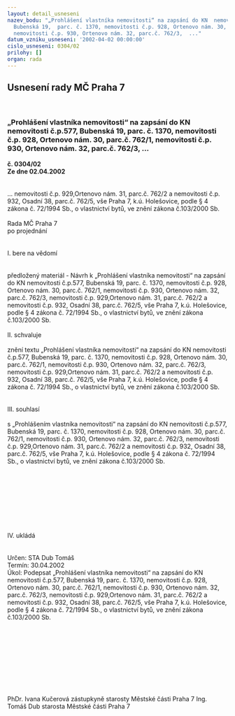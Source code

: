 ```yaml
---
layout: detail_usneseni
nazev_bodu: "„Prohlášení vlastníka nemovitosti“ na zapsání do KN  nemovitosti č.p.577,
  Bubenská 19,  parc. č. 1370, nemovitosti č.p. 928, Ortenovo nám. 30,  parc.č. 762/1,
  nemovitosti č.p. 930, Ortenovo nám. 32, parc.č. 762/3,  ..."
datum_vzniku_usneseni: '2002-04-02 00:00:00'
cislo_usneseni: 0304/02
prilohy: []
organ: rada
---
```

<div id="ucUsn_pList" class="usn">
	<span><h2>Usnesení rady MČ Praha 7 </h2>
<br></span><div class="standBody">
<span><h3>„Prohlášení vlastníka nemovitosti“ na zapsání do KN  nemovitosti č.p.577, Bubenská 19,  parc. č. 1370, nemovitosti č.p. 928, Ortenovo nám. 30,  parc.č. 762/1, nemovitosti č.p. 930, Ortenovo nám. 32, parc.č. 762/3,  ...</h3></span><div class="center">
		<strong>č. 0304/02</strong><br>
	</div>
<div class="center">
		<strong>Ze dne 02.04.2002</strong><br><br>
	</div>
<br>... nemovitosti č.p. 929,Ortenovo nám. 31, parc.č. 762/2 a nemovitosti č.p. 932, Osadní 38, parc.č. 762/5, vše Praha 7, k.ú. Holešovice, podle § 4 zákona č. 72/1994 Sb., o vlastnictví bytů, ve znění zákona č.103/2000 Sb.<br><br>Rada MČ Praha 7<br>po projednání<br><br><br>I.	bere na vědomí<br><br> <br>předložený materiál - Návrh k  „Prohlášení vlastníka nemovitosti“ na zapsání do KN nemovitosti č.p.577, Bubenská 19,  parc. č. 1370, nemovitosti č.p. 928, Ortenovo nám. 30,  parc.č. 762/1, nemovitosti č.p. 930, Ortenovo nám. 32, parc.č. 762/3,  nemovitosti č.p. 929,Ortenovo nám. 31, parc.č. 762/2 a nemovitosti č.p. 932, Osadní 38, parc.č. 762/5, vše Praha 7, k.ú. Holešovice, podle § 4 zákona č. 72/1994 Sb., o vlastnictví bytů, ve znění zákona č.103/2000 Sb. <br><br>II.	schvaluje <br><br>znění textu  „Prohlášení vlastníka nemovitosti“ na zapsání do KN nemovitosti č.p.577, Bubenská 19,  parc. č. 1370, nemovitosti č.p. 928, Ortenovo nám. 30,  parc.č. 762/1, nemovitosti č.p. 930, Ortenovo nám. 32, parc.č. 762/3,  nemovitosti č.p. 929,Ortenovo nám. 31, parc.č. 762/2 a nemovitosti č.p. 932, Osadní 38, parc.č. 762/5, vše Praha 7, k.ú. Holešovice, podle § 4 zákona č. 72/1994 Sb., o vlastnictví bytů, ve znění zákona č.103/2000 Sb.<br><br><br>III.	souhlasí <br><br>s  „Prohlášením vlastníka nemovitosti“ na zapsání do KN nemovitosti č.p.577, Bubenská 19,  parc. č. 1370, nemovitosti č.p. 928, Ortenovo nám. 30,  parc.č. 762/1, nemovitosti č.p. 930, Ortenovo nám. 32, parc.č. 762/3,  nemovitosti č.p. 929,Ortenovo nám. 31, parc.č. 762/2 a nemovitosti č.p. 932, Osadní 38, parc.č. 762/5, vše Praha 7, k.ú. Holešovice, podle § 4 zákona č. 72/1994 Sb., o vlastnictví bytů, ve znění zákona č.103/2000 Sb.<br><br><br><br><br><br><br><br><br><br>IV.	ukládá <br><br> <br>Určen:	STA Dub Tomáš<br>Termín: 30.04.2002<br>Úkol:	Podepsat   „Prohlášení vlastníka nemovitosti“ na zapsání do KN  nemovitosti č.p.577, Bubenská 19,  parc. č. 1370, nemovitosti č.p. 928, Ortenovo nám. 30,  parc.č. 762/1, nemovitosti č.p. 930, Ortenovo nám. 32, parc.č. 762/3,  nemovitosti č.p. 929,Ortenovo nám. 31, parc.č. 762/2 a nemovitosti č.p. 932, Osadní 38, parc.č. 762/5, vše Praha 7, k.ú. Holešovice, podle § 4 zákona č. 72/1994 Sb., o vlastnictví bytů, ve znění zákona č.103/2000 Sb.<br> <br><br><br><br><br><br><br><br><br>	<br>PhDr. Ivana Kučerová zástupkyně starosty Městské části Praha 7	Ing. Tomáš Dub starosta Městské části Praha 7<br>	<br><br>
</div>
</div>